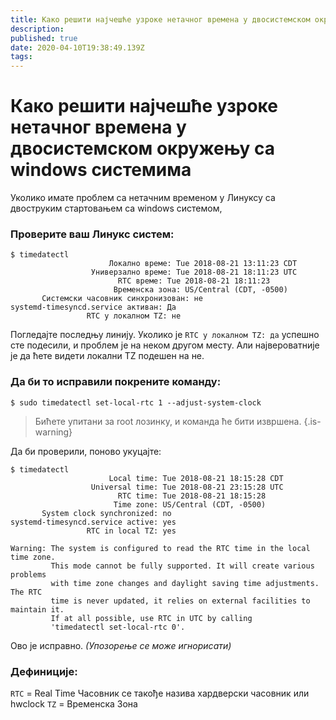 ```yaml
---
title: Како решити најчешће узроке нетачног времена у двосистемском окружењу са windows системима
description: 
published: true
date: 2020-04-10T19:38:49.139Z
tags: 
---
```


# Како решити најчешће узроке нетачног времена у двосистемском окружењу са windows системима

Уколико имате проблем са нетачним временом у Линуксу са двоструким стартовањем са windows системом, 

### Проверите ваш Линукс систем:
```
$ timedatectl
                      Локално време: Tue 2018-08-21 13:11:23 CDT
                  Универзално време: Tue 2018-08-21 18:11:23 UTC
                        RTC време: Tue 2018-08-21 18:11:23
                       Временска зона: US/Central (CDT, -0500)
       Системски часовник синхронизован: не
systemd-timesyncd.service активан: Да
                 RTC у локалном TZ: не
```

Погледајте последњу линију. Уколико је `RTC у локалном TZ: да` успешно сте подесили, и проблем је на неком другом месту.
Али највероватније је да ћете видети локални TZ подешен на не.

### Да би то исправили покрените команду:

```
$ sudo timedatectl set-local-rtc 1 --adjust-system-clock
```

> Бићете упитани за root лозинку, и команда ће бити извршена.
{.is-warning}


Да би проверили, поново укуцајте:
```
$ timedatectl
                      Local time: Tue 2018-08-21 18:15:28 CDT
                  Universal time: Tue 2018-08-21 23:15:28 UTC
                        RTC time: Tue 2018-08-21 18:15:28
                       Time zone: US/Central (CDT, -0500)
       System clock synchronized: no
systemd-timesyncd.service active: yes
                 RTC in local TZ: yes

Warning: The system is configured to read the RTC time in the local time zone.
         This mode cannot be fully supported. It will create various problems
         with time zone changes and daylight saving time adjustments. The RTC
         time is never updated, it relies on external facilities to maintain it.
         If at all possible, use RTC in UTC by calling
         'timedatectl set-local-rtc 0'.
```

Ово је исправно.
*(Упозорење се може игнорисати)*
<br>

### Дефиниције:

`RTC` = Real Time Часовник се такође назива хардверски часовник или hwclock
`TZ` = Временска Зона